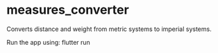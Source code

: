 # measures_converter

Converts distance and weight from metric systems to imperial systems.

Run the app using:
    flutter run
